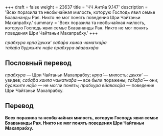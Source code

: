 +++
draft = false
weight = 23637
title = 'ЧЧ Антйа 9.147'
description = 'Всех поразила та необычайная милость, которую Господь явил семье Бхавананды Рая. Никто не мог понять поведения Шри Чайтаньи Махапрабху.'
summary = 'Всех поразила та необычайная милость, которую Господь явил семье Бхавананды Рая. Никто не мог понять поведения Шри Чайтаньи Махапрабху.'
+++

_прабхура кр̣па̄ декхи’ саба̄ра хаила чаматка̄ра  
та̄ха̄ра̄ буджхите на̄ре прабхура вйаваха̄ра_

## Пословный перевод

_прабхура_ — Шри Чайтаньи Махапрабху; _кр̣па̄_ — милость; _декхи’_ — увидев; _саба̄ра_ _хаила_ _чаматка̄ра_ — все были поражены; _та̄ха̄ра̄_ — они; _буджхите_ _на̄ре_ — не могли понять; _прабхура_ _вйаваха̄ра_ — поведение Шри Чайтаньи Махапрабху.

## Перевод

**Всех поразила та необычайная милость, которую Господь явил семье Бхавананды Рая. Никто не мог понять поведения Шри Чайтаньи Махапрабху.**
